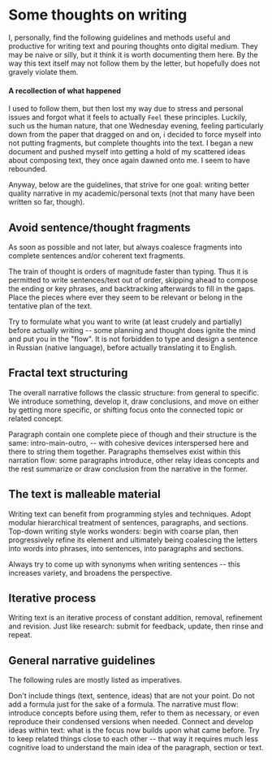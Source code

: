 # Some thoughts on writing

I, personally, find the following guidelines and methods useful and productive for
writing text and pouring thoughts onto digital medium. They may be naive or silly,
but it think it is worth documenting them here. By the way this text itself may not
follow them by the letter, but hopefully does not gravely violate them.


#### A recollection of what happened

I used to follow them, but then lost my way due to stress and personal issues and
forgot what it feels to actually `Feel` these principles. Luckily, such us the human
nature, that one Wednesday evening, feeling particularly down from the paper that
dragged on and on, i decided to force myself into not putting fragments, but complete
thoughts into the text. I began a new document and pushed myself into getting a hold
of my scattered ideas about composing text, they once again dawned onto me. I seem to
have rebounded.

Anyway, below are the guidelines, that strive for one goal: writing better quality
narrative in my academic/personal texts (not that many have been written so far, though).


## Avoid sentence/thought fragments

As soon as possible and not later, but always coalesce fragments into complete sentences
and/or coherent text fragments.

The train of thought is orders of magnitude faster than typing. Thus it is permitted
to write sentences/text out of order, skipping ahead to compose the ending or key phrases,
and backtracking afterwards to fill in the gaps. Place the pieces where ever they seem
to be relevant or belong in the tentative plan of the text.

Try to formulate what you want to write (at least crudely and partially) before actually
writing -- some planning and thought does ignite the mind and put you in the "flow".
It is not forbidden to type and design a sentence in Russian (native language), before
actually translating it to English.


## Fractal text structuring

The overall narrative follows the classic structure: from general to specific. We introduce
something, develop it, draw conclusions, and move on either by getting more specific, or
shifting focus onto the connected topic or related concept.

Paragraph contain one complete piece of though and their structure is the same: intro-main-outro,
-- with cohesive devices interspersed here and there to string them together. Paragraphs
themselves exist within this narration flow: some paragraphs introduce, other relay ideas
concepts and the rest summarize or draw conclusion from the narrative in the former.


## The text is malleable material

Writing text can benefit from programming styles and techniques. Adopt modular hierarchical
treatment of sentences, paragraphs, and sections. Top-down writing style works wonders: begin
with coarse plan, then progressively refine its element and ultimately being coalescing the
letters into words into phrases, into sentences, into paragraphs and sections.

Always try to come up with synonyms when writing sentences -- this increases variety,
and broadens the perspective.


## Iterative process

Writing text is an iterative process of constant addition, removal, refinement and revision.
Just like research: submit for feedback, update, then rinse and repeat.


## General narrative guidelines

The following rules are mostly listed as imperatives.

Don't include things (text, sentence, ideas) that are not your point. Do not add a formula
just for the sake of a formula. The narrative must flow: introduce concepts before using them,
refer to them as necessary, or even reproduce their condensed versions when needed. Connect
and develop ideas within text: what is the focus now builds upon what came before. Try to keep
related things close to each other -- that way it requires much less cognitive load to understand
the main idea of the paragraph, section or text.
